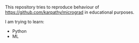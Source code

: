 This repository tries to reproduce behaviour of https://github.com/karpathy/micrograd
in educational purposes.

I am trying to learn:
- Python
- ML